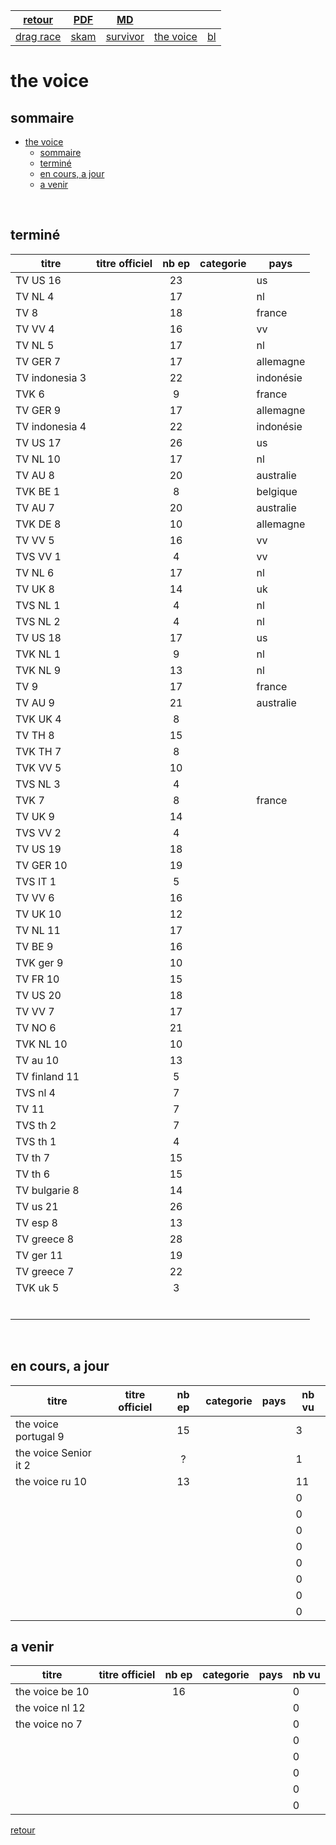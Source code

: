 
|[retour](./../index.html)|[PDF](./thevoice.pdf)|[MD](./thevoice.md)|||
| --- | --- | :---: | --- | --- |
|[drag race](./dragrace.html)|[skam](./skam.html)|[survivor](./survivor.html)|[the voice](./thevoice.html)|[bl](./../bl/bl.html)|

# the voice

## sommaire
- [the voice](#the-voice)
  - [sommaire](#sommaire)
  - [terminé](#terminé)
  - [en cours, a jour](#en-cours-a-jour)
  - [a venir](#a-venir)

<div style="page-break-after: always; visibility: hidden"> 
\pagebreak 
</div>

## terminé
 
|titre|titre officiel|nb ep|categorie|pays|
| --- | --- | :---: | --- | --- |
|TV US 16||23||us|
|TV NL 4||17||nl|
|TV 8||18||france|
|TV VV 4||16||vv|
|TV NL 5||17||nl|
|TV GER 7||17||allemagne|
|TV indonesia 3||22||indonésie|
|TVK 6||9||france|
|TV GER 9||17||allemagne|
|TV indonesia 4||22||indonésie|
|TV US 17||26||us|
|TV NL 10||17||nl|
|TV AU 8||20||australie|
|TVK BE 1||8||belgique|
|TV AU 7||20||australie|
|TVK DE 8||10||allemagne|
|TV VV 5||16||vv|
|TVS VV 1||4||vv|
|TV NL 6||17||nl|
|TV UK 8||14||uk|
|TVS NL 1||4||nl|
|TVS NL 2||4||nl|
|TV US 18||17||us|
|TVK NL 1||9||nl|
|TVK NL 9||13||nl|
|TV 9||17||france|
|TV AU 9||21||australie|
|TVK UK 4||8|||
|TV TH 8||15|||
|TVK TH 7||8|||
|TVK VV 5||10|||
|TVS NL 3||4|||
|TVK 7||8||france|
|TV UK 9||14|||
|TVS VV 2||4|||
|TV US 19||18|||
|TV GER 10||19|||
|TVS IT 1||5|||
|TV VV 6||16|||
|TV UK 10||12|||<!--  -->
|TV NL 11||17|||<!--  -->
|TV BE 9||16|||<!--  -->
|TVK ger 9||10|||<!--  -->
|TV FR 10||15|||<!--  -->
|TV US 20||18|||<!--  -->
|TV VV 7||17|||<!--  -->
|TV NO 6||21|||<!--  -->
|TVK NL 10||10|||<!--  -->
|TV au 10||13|||<!--  -->
|TV finland 11||5|||<!--  -->
|TVS nl 4||7|||<!--  -->
|TV 11||7|||<!--  -->
|TVS th 2||7|||<!--  -->
|TVS th 1||4|||<!--  -->
|TV th 7||15|||<!--  -->
|TV th 6||15|||<!--  -->
|TV bulgarie 8||14|||<!--  -->
|TV us 21||26|||<!--  -->
|TV esp 8||13|||<!--  -->
|TV greece 8||28|||<!--  -->
|TV ger 11||19|||<!--  -->
|TV greece 7||22|||<!--  -->
|TVK uk 5||3|||<!--  -->
||||||<!--  -->
||||||<!--  -->
||||||<!--  -->
||||||<!--  -->
||||||<!--  -->
||||||<!--  -->


<div style="page-break-after: always; visibility: hidden"> 
\pagebreak 
</div>

## en cours, a jour
 
|titre|titre officiel|nb ep|categorie|pays|nb vu|
| --- | --- | :---: | --- | --- | --- |
|the voice portugal 9||15|||3|<!--  -->
|the voice Senior it 2||?|||1|<!--  -->
|the voice ru 10||13|||11|<!--  -->
||||||0|<!--  -->
||||||0|<!--  -->
||||||0|<!--  -->
||||||0|<!--  -->
||||||0|<!--  -->
||||||0|<!--  -->
||||||0|<!--  -->
||||||0|<!--  -->


## a venir
 
|titre|titre officiel|nb ep|categorie|pays|nb vu|
| --- | --- | :---: | --- | --- | --- |
|the voice be 10||16|||0|<!--  -->
|the voice nl 12|||||0|<!--  -->
|the voice no 7|||||0|<!--  -->
||||||0|<!--  -->
||||||0|<!--  -->
||||||0|<!--  -->
||||||0|<!--  -->
||||||0|<!--  -->

[retour](./../index.html)
